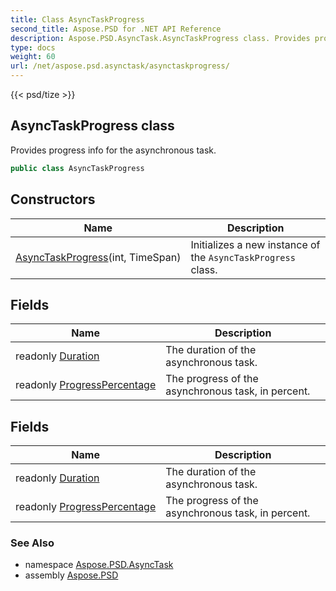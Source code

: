 ```yaml
---
title: Class AsyncTaskProgress
second_title: Aspose.PSD for .NET API Reference
description: Aspose.PSD.AsyncTask.AsyncTaskProgress class. Provides progress info for the asynchronous task
type: docs
weight: 60
url: /net/aspose.psd.asynctask/asynctaskprogress/
---
```

{{< psd/tize >}}
## AsyncTaskProgress class

Provides progress info for the asynchronous task.

```csharp
public class AsyncTaskProgress
```

## Constructors

| Name | Description |
| --- | --- |
| [AsyncTaskProgress](asynctaskprogress/)(int, TimeSpan) | Initializes a new instance of the `AsyncTaskProgress` class. |

## Fields

| Name | Description |
| --- | --- |
| readonly [Duration](../../aspose.psd.asynctask/asynctaskprogress/duration/) | The duration of the asynchronous task. |
| readonly [ProgressPercentage](../../aspose.psd.asynctask/asynctaskprogress/progresspercentage/) | The progress of the asynchronous task, in percent. |

## Fields

| Name | Description |
| --- | --- |
| readonly [Duration](../../aspose.psd.asynctask/asynctaskprogress/duration) | The duration of the asynchronous task. |
| readonly [ProgressPercentage](../../aspose.psd.asynctask/asynctaskprogress/progresspercentage) | The progress of the asynchronous task, in percent. |

### See Also

* namespace [Aspose.PSD.AsyncTask](../../aspose.psd.asynctask/)
* assembly [Aspose.PSD](../../)


